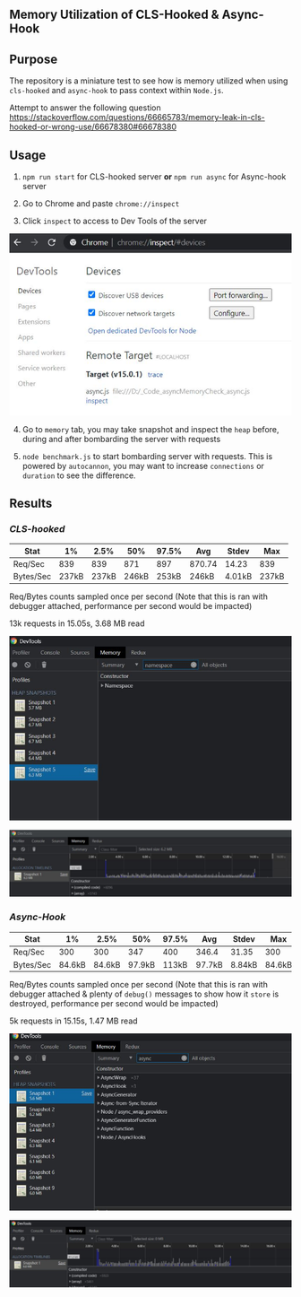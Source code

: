 ## Memory Utilization of CLS-Hooked & Async-Hook

## Purpose

The repository is a miniature test to see how is memory utilized when using `cls-hooked` and `async-hook` to pass context within `Node.js`.

Attempt to answer the following question
https://stackoverflow.com/questions/66665783/memory-leak-in-cls-hooked-or-wrong-use/66678380#66678380

## Usage

1) `npm run start` for CLS-hooked server **or** `npm run async` for Async-hook server

2) Go to Chrome and paste `chrome://inspect`  

3) Click `inspect` to access to Dev Tools of the server

![devtools](static/img/Chrome.JPG)

4) Go to `memory` tab, you may  take snapshot and inspect the `heap` before, during and after bombarding the server with requests

5) `node benchmark.js` to start bombarding server with requests. This is powered by `autocannon`, you may want to increase `connections` or `duration` to see the difference.

## Results

### *CLS-hooked*

| Stat      | 1%    | 2.5%  | 50%   | 97.5% | Avg    | Stdev  | Max   |
| --------- | ----- | ----- | ----- | ----- | ------ | ------ | ----- |
| Req/Sec   | 839   | 839   | 871   | 897   | 870.74 | 14.23  | 839   |
| Bytes/Sec | 237kB | 237kB | 246kB | 253kB | 246kB  | 4.01kB | 237kB |


Req/Bytes counts sampled once per second (Note that this is ran with debugger attached, performance per second would be impacted)

13k requests in 15.05s, 3.68 MB read

![cls-hook](static/img/cls-hooked.JPG)

![cls-hooked graph](static/img/cls-hooked-graph.JPG)

### *Async-Hook*

| Stat      | 1%     | 2.5%   | 50%    | 97.5% | Avg    | Stdev  | Max    |
| --------- | ------ | ------ | ------ | ----- | ------ | ------ | ------ |
| Req/Sec   | 300    | 300    | 347    | 400   | 346.4  | 31.35  | 300    |
| Bytes/Sec | 84.6kB | 84.6kB | 97.9kB | 113kB | 97.7kB | 8.84kB | 84.6kB |


Req/Bytes counts sampled once per second (Note that this is ran with debugger attached & plenty of `debug()` messages to show how it `store` is destroyed, performance per second would be impacted)

5k requests in 15.15s, 1.47 MB read

![async](static/img/Async.JPG)

![async-graph](static/img/async-graph.JPG)